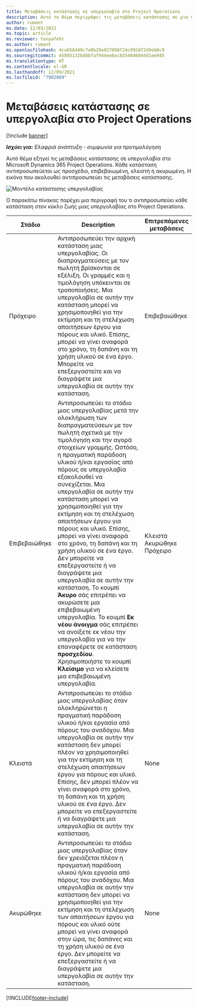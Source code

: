 ```yaml
---
title: Μεταβάσεις κατάστασης σε υπεργολαβία στο Project Operations
description: Αυτό το θέμα περιγράφει τις μεταβάσεις κατάστασης σε μια υπεργολαβία στο Microsoft Dynamics 365 Project Operations καθώς η υπεργολαβία δημιουργείται, εκτελείται και κλείνει.
author: rumant
ms.date: 12/03/2021
ms.topic: article
ms.reviewer: tonyafehr
ms.author: rumant
ms.openlocfilehash: 4ca658440c7a9b29a927098f24c092d72d9eb0c9
ms.sourcegitcommit: 45893132bd8bfaf944ee0ac855484684dd1ee945
ms.translationtype: HT
ms.contentlocale: el-GR
ms.lasthandoff: 12/09/2021
ms.locfileid: "7902869"
---
```

# <a name="state-transitions-on-a-subcontract-in-project-operations"></a>Μεταβάσεις κατάστασης σε υπεργολαβία στο Project Operations

[!include [banner](../../includes/dataverse-preview.md)]

_**Ισχύει για:** Ελαφριά ανάπτυξη - συμφωνία για προτιμολόγηση_

Αυτό θέμα εξηγεί τις μεταβάσεις κατάστασης σε υπεργολαβία στο Microsoft Dynamics 365 Project Operations. Κάθε κατάσταση αντιπροσωπεύεται ως προσχέδιο, επιβεβαιωμένη, κλειστή ή ακυρωμένη. Η εικόνα που ακολουθεί αντιπροσωπεύει τις μεταβάσεις κατάστασης.

![Μοντέλο κατάστασης υπεργολαβίας](../media/SubconStates.png)  

Ο παρακάτω πίνακας παρέχει μια περιγραφή του τι αντιπροσωπεύει κάθε κατάσταση στον κύκλο ζωής μιας υπεργολαβίας στο Project Operations.

| Στάδιο | Description | Επιτρεπόμενες μεταβάσεις |
| --- | --- | --- |
| Πρόχειρο | Αντιπροσωπεύει την αρχική κατάσταση μιας υπεργολαβίας. Οι διαπραγματεύσεις με τον πωλητή βρίσκονται σε εξέλιξη. Οι γραμμές και η τιμολόγηση υπόκεινται σε τροποποιήσεις. Μια υπεργολαβία σε αυτήν την κατάσταση μπορεί να χρησιμοποιηθεί για την εκτίμηση και τη στελέχωση απαιτήσεων έργου για πόρους και υλικό. Επίσης, μπορεί να γίνει αναφορά στο χρόνο, τη δαπάνη και τη χρήση υλικού σε ένα έργο. Μπορείτε να επεξεργαστείτε και να διαγράψετε μια υπεργολαβία σε αυτήν την κατάσταση. | Επιβεβαιώθηκε |
| Επιβεβαιώθηκε | Αντιπροσωπεύει το στάδιο μιας υπεργολαβίας μετά την ολοκλήρωση των διαπραγματεύσεων με τον πωλητή σχετικά με την τιμολόγηση και την αγορά στοιχείων γραμμής. Ωστόσο, η πραγματική παράδοση υλικού ή/και εργασίας από πόρους σε υπεργολαβία εξακολουθεί να συνεχίζεται. Μια υπεργολαβία σε αυτήν την κατάσταση μπορεί να χρησιμοποιηθεί για την εκτίμηση και τη στελέχωση απαιτήσεων έργου για πόρους και υλικό. Επίσης, μπορεί να γίνει αναφορά στο χρόνο, τη δαπάνη και τη χρήση υλικού σε ένα έργο. Δεν μπορείτε να επεξεργαστείτε ή να διαγράψετε μια υπεργολαβία σε αυτήν την κατάσταση. Το κουμπί **Άκυρο** σάς επιτρέπει να ακυρώσετε μια επιβεβαιωμένη υπεργολαβία. Το κουμπί **Εκ νέου άνοιγμα** σάς επιτρέπει να ανοίξετε εκ νέου την υπεργολαβία για να την επαναφέρετε σε κατάσταση **προσχεδίου**. Χρησιμοποιήστε το κουμπί **Κλείσιμο** για να κλείσετε μια επιβεβαιωμένη υπεργολαβία. | Κλειστά <br> Ακυρώθηκε <br> Πρόχειρο |
| Κλειστά | Αντιπροσωπεύει το στάδιο μιας υπεργολαβίας όταν ολοκληρώνεται η πραγματική παράδοση υλικού ή/και εργασία από πόρους του αναδόχου. Μια υπεργολαβία σε αυτήν την κατάσταση δεν μπορεί πλέον να χρησιμοποιηθεί για την εκτίμηση και τη στελέχωση απαιτήσεων έργου για πόρους και υλικό. Επίσης, δεν μπορεί πλέον να γίνει αναφορά στο χρόνο, τη δαπάνη και τη χρήση υλικού σε ένα έργο. Δεν μπορείτε να επεξεργαστείτε ή να διαγράψετε μια υπεργολαβία σε αυτήν την κατάσταση. | None |
| Ακυρώθηκε | Αντιπροσωπεύει το στάδιο μιας υπεργολαβίας όταν δεν χρειάζεται πλέον η πραγματική παράδοση υλικού ή/και εργασία από πόρους του αναδόχου. Μια υπεργολαβία σε αυτήν την κατάσταση δεν μπορεί να χρησιμοποιηθεί για την εκτίμηση και τη στελέχωση των απαιτήσεων έργου για πόρους και υλικό ούτε μπορεί να γίνει αναφορά στην ώρα, τις δαπάνες και τη χρήση υλικού σε ένα έργο. Δεν μπορείτε να επεξεργαστείτε ή να διαγράψετε μια υπεργολαβία σε αυτήν την κατάσταση. | None |


[!INCLUDE[footer-include](../../includes/footer-banner.md)]
